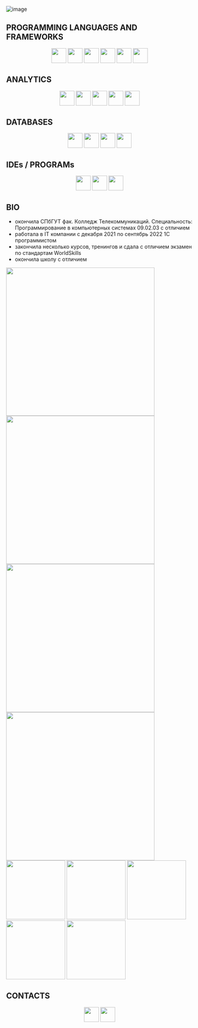 ![image](https://user-images.githubusercontent.com/88589361/234861071-92dc63ab-ad8b-4883-bcd8-0ab312fb5b75.png)
## PROGRAMMING LANGUAGES AND FRAMEWORKS
<div align=center>
  <a href = "https://github.com/Stardurost/SpringPracticeProjects">
  <img src="https://img.shields.io/badge/java-%23ED8B00.svg?style=for-the-badge&logo=openjdk&logoColor=white" height="40"></a>
  <img src="https://img.shields.io/badge/spring-%236DB33F.svg?style=for-the-badge&logo=spring&logoColor=white" height="40">
  
  <a href = "https://github.com/Stardurost/SPbCT_RoshupkinaDV">
    <img src="https://img.shields.io/badge/c++-%2300599C.svg?style=for-the-badge&logo=c%2B%2B&logoColor=white" height="40"></a>
  
  <a href = "https://github.com/Stardurost/CRMTelmate">
    <img src="https://img.shields.io/badge/c%23-%23239120.svg?style=for-the-badge&logo=c-sharp&logoColor=white" height="40"></a>
    <img src="https://img.shields.io/badge/.NET-5C2D91?style=for-the-badge&logo=.net&logoColor=white" height="40">
  
  <a href = "https://github.com/Stardurost/PythonExercise">
    <img src="https://img.shields.io/badge/python-3670A0?style=for-the-badge&logo=python&logoColor=ffdd54" height="40"></a>
    
</div>

## ANALYTICS
<div align=center>
  <img src="https://img.shields.io/badge/jupyter-%23FA0F00.svg?style=for-the-badge&logo=jupyter&logoColor=white" height="40">
  <img src="https://img.shields.io/badge/pandas-%23150458.svg?style=for-the-badge&logo=pandas&logoColor=white" height="40">
  <img src="https://img.shields.io/badge/numpy-%23013243.svg?style=for-the-badge&logo=numpy&logoColor=white" height="40">
  <img src="https://img.shields.io/badge/Matplotlib-%23ffffff.svg?style=for-the-badge&logo=Matplotlib&logoColor=black" height="40">
  <img src="https://img.shields.io/badge/Anaconda-%2344A833.svg?style=for-the-badge&logo=anaconda&logoColor=white" height="40">
</div>

## DATABASES
<div align=center>
  <img src="https://img.shields.io/badge/Microsoft%20SQL%20Server-CC2927?style=for-the-badge&logo=microsoft%20sql%20server&logoColor=white" height="40">
  <img src="https://img.shields.io/badge/mysql-%2300f.svg?style=for-the-badge&logo=mysql&logoColor=white" height="40">
  <img src="https://img.shields.io/badge/MongoDB-%234ea94b.svg?style=for-the-badge&logo=mongodb&logoColor=white" height="40">
  <img src="https://img.shields.io/badge/postgres-%23316192.svg?style=for-the-badge&logo=postgresql&logoColor=white" height="40">
</div>

## IDEs / PROGRAMs
<div align=center>
  <img src="https://img.shields.io/badge/Visual%20Studio-5C2D91.svg?style=for-the-badge&logo=visual-studio&logoColor=white" height="40">
  <img src="https://img.shields.io/badge/IntelliJIDEA-000000.svg?style=for-the-badge&logo=intellij-idea&logoColor=white" height="40">
  <img src="https://img.shields.io/badge/Microsoft_Visio-3955A3?style=for-the-badge&logo=microsoft-visio&logoColor=white" height="40">
</div>

## BIO
- окончила СПбГУТ фак. Колледж Телекоммуникаций. Специальность: Программирование в компьютерных системах 09.02.03 с отличием
- работала в IT компании с декабря 2021 по сентябрь 2022 1С программистом
- закончила несколько курсов, тренингов и сдала с отличием экзамен по стандартам WorldSkills
- окончила школу с отличием
<div>
  <img src="https://user-images.githubusercontent.com/88589361/234566200-21f95fab-c50c-433c-b446-334ae38d117c.png" width="400">
  <img src="https://user-images.githubusercontent.com/88589361/234567481-17e691fa-5f31-47c7-b1c3-f68a118c729c.jpg" width="400">
  
  <img src="https://user-images.githubusercontent.com/88589361/234551830-0a7e1bde-eb24-413d-9b5a-6da10973f7fb.png" width="400">
  <img src="https://user-images.githubusercontent.com/88589361/234551985-3a97c290-898f-43aa-baf2-ac47ac88e790.png" width="400">
  <br>
  <img src="https://user-images.githubusercontent.com/88589361/234569558-ea6a7342-4e4e-4fd0-8d6e-4e43210bdbea.png" width="159">
  <img src="https://user-images.githubusercontent.com/88589361/234862108-836c3b82-1d21-4f0e-981a-98b994adf4c5.png" width="159">
  <img src="https://user-images.githubusercontent.com/88589361/234551497-bd319ceb-2762-40aa-b93e-a5127dfc569d.png" width="159">
  <img src="https://user-images.githubusercontent.com/88589361/234553333-baaa75ec-70a5-4912-8111-6706022196b5.png" width="159">
  <img src="https://user-images.githubusercontent.com/88589361/234551605-5108b184-cb1c-47c5-90dd-6bc0ce23fc34.png" width="159">
   
</div>

## CONTACTS
<div align=center>
  <a href = "https://t.me/stardurost"><img src="https://img.shields.io/badge/Telegram-2CA5E0?style=for-the-badge&logo=telegram&logoColor=white" height="40"></a>
  <a href = "mailto:stardurost@gmail.com"><img src="https://img.shields.io/badge/Gmail-D14836?style=for-the-badge&logo=gmail&logoColor=white" height="40"></a>
</div>



